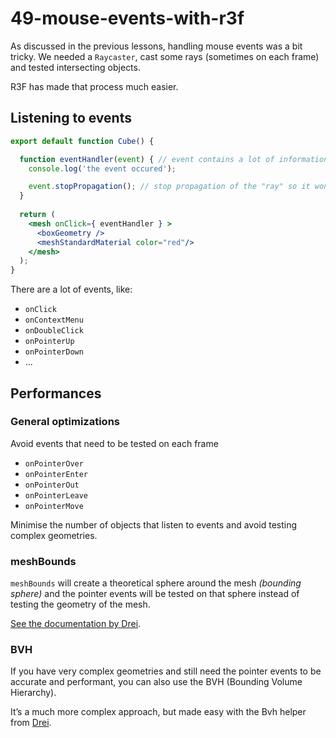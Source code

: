 # 49-mouse-events-with-r3f

As discussed in the previous lessons, handling mouse events was a bit tricky. We needed a `Raycaster`,
cast some rays (sometimes on each frame) and tested intersecting objects.

R3F has made that process much easier.

## Listening to events

```jsx
export default function Cube() {

  function eventHandler(event) { // event contains a lot of information (type, mesh, ...)
    console.log('the event occured');

    event.stopPropagation(); // stop propagation of the "ray" so it won't travel multiple objects
  }
  
  return (  
    <mesh onClick={ eventHandler } >
      <boxGeometry />
      <meshStandardMaterial color="red"/>
    </mesh>
  );
}
```

There are a lot of events, like:

- `onClick`
- `onContextMenu`
- `onDoubleClick`
- `onPointerUp`
- `onPointerDown`
- ...

## Performances

### General optimizations

Avoid events that need to be tested on each frame

- `onPointerOver`
- `onPointerEnter`
- `onPointerOut`
- `onPointerLeave`
- `onPointerMove`

Minimise the number of objects that listen to events and avoid testing complex geometries.

### meshBounds

`meshBounds` will create a theoretical sphere around the mesh *(bounding sphere)* and the pointer events will be
tested on that sphere instead of testing the geometry of the mesh.

[See the documentation by Drei](https://github.com/pmndrs/drei?tab=readme-ov-file#meshbounds).

### BVH

If you have very complex geometries and still need the pointer events to be accurate and performant,
you can also use the BVH (Bounding Volume Hierarchy).

It’s a much more complex approach, but made easy with the Bvh helper from
[Drei](https://github.com/pmndrs/drei?tab=readme-ov-file#bvh).